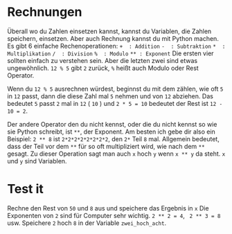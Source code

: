 # Rechnungen
Überall wo du Zahlen einsetzen kannst,
kannst du Variablen, die Zahlen speichern, einsetzen.
Aber auch Rechnung kannst du mit Python machen.
Es gibt 6 einfache Rechenoperationen:
`+  : Addition`
`-  : Subtraktion`
`*  : Multiplikation`
`/  : Division`
`%  : Modulo`
`** : Exponent`
Die ersten vier sollten einfach zu verstehen sein.
Aber die letzten zwei sind etwas ungewöhnlich.
`12 % 5` gibt `2` zurück, `%` heißt auch Modulo oder Rest Operator.

Wenn du `12 % 5` ausrechnen würdest, beginnst du mit dem zählen, wie oft
`5` in `12` passt, dann die diese Zahl mal `5` nehmen und von `12` abziehen.
Das bedeutet `5` passt `2` mal in `12` ( `10` ) und `2 * 5 = 10`
bedeutet der Rest ist `12 - 10 = 2`.

Der andere Operator den du nicht kennst,
oder die du nicht kennst so wie sie Python schreibt,
ist `**`, der Exponent.
Am besten ich gebe dir also ein Beispiel:
`2 ** 8` ist `2*2*2*2*2*2*2*2`, den `2*` Teil `8` mal.
Allgemein bedeutet, dass der Teil vor dem `**` für so
oft multipliziert wird, wie nach dem `**` gesagt.
Zu dieser Operation sagt man auch `x` hoch `y` wenn `x ** y`
da steht. `x` und `y` sind Variablen.

# Test it
Rechne den Rest von `50` und `8` aus und speichere das Ergebnis
in `x`
Die Exponenten von `2` sind für Computer sehr wichtig.
`2 ** 2 = 4`,  ` 2 ** 3 = 8` usw.
Speichere `2` hoch `8` in der Variable `zwei_hoch_acht`.
